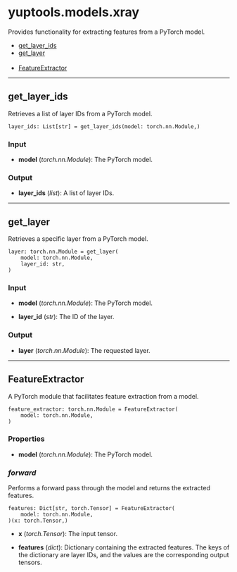 # yuptools.models.xray

Provides functionality for extracting features from a PyTorch model.


- [get_layer_ids](#get_layer_ids)
- [get_layer](#get_layer)
</br></br>
- [FeatureExtractor](#featureextractor)


---


## get_layer_ids

Retrieves a list of layer IDs from a PyTorch model.

```
layer_ids: List[str] = get_layer_ids(model: torch.nn.Module,)
```

### Input

- **model** (*torch.nn.Module*):
The PyTorch model.

### Output

- **layer_ids** (*list*):
A list of layer IDs.


---


## get_layer

Retrieves a specific layer from a PyTorch model.

```
layer: torch.nn.Module = get_layer(
    model: torch.nn.Module,
    layer_id: str,
)
```

### Input

- **model** (*torch.nn.Module*):
The PyTorch model.

- **layer_id** (*str*):
The ID of the layer.

### Output

- **layer** (*torch.nn.Module*):
The requested layer.


---


## FeatureExtractor

A PyTorch module that facilitates feature extraction from a model.

```
feature_extractor: torch.nn.Module = FeatureExtractor(
    model: torch.nn.Module,
)
```

### Properties

- **model** (*torch.nn.Module*):
The PyTorch model.

### *forward*

Performs a forward pass through the model and returns the extracted features.

```
features: Dict[str, torch.Tensor] = FeatureExtractor(
    model: torch.nn.Module,
)(x: torch.Tensor,)
```

- **x** (*torch.Tensor*):
The input tensor.

- **features** (*dict*):
Dictionary containing the extracted features.
The keys of the dictionary are layer IDs, and the values are the corresponding output tensors.
